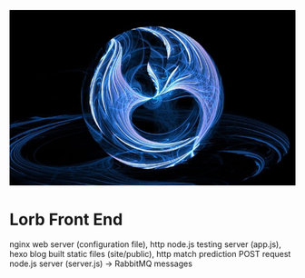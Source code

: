 ![](site/source/imgs/lorb.jpg)

# Lorb Front End

nginx web server (configuration file), http node.js testing server (app.js), hexo blog built static files (site/public), http match prediction POST request node.js server (server.js) -> RabbitMQ messages
